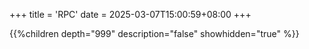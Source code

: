 +++
title = 'RPC'
date = 2025-03-07T15:00:59+08:00
+++

{{%children depth="999" description="false" showhidden="true" %}}

